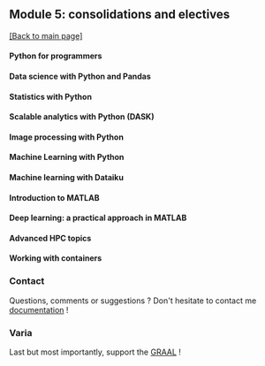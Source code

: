 ## Module 5: consolidations and electives

[[Back to main page]](../index.md)


#### Python for programmers

#### Data science with Python and Pandas

#### Statistics with Python 

#### Scalable analytics with Python (DASK)

#### Image processing with Python

#### Machine Learning with Python 

#### Machine learning with Dataiku 

#### Introduction to MATLAB 

#### Deep learning: a practical approach in MATLAB 

#### Advanced HPC topics 

#### Working with containers 




### Contact

Questions, comments or suggestions ? Don't hesitate to contact me [documentation](zufferey.marie@bluewin.ch) !


### Varia

Last but most importantly, support the [GRAAL](http://graal-defenseanimale.org) !

